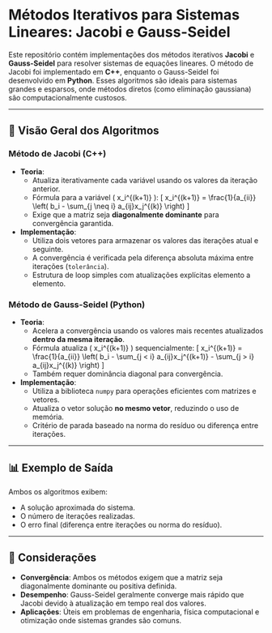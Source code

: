 # Métodos Iterativos para Sistemas Lineares: Jacobi e Gauss-Seidel

Este repositório contém implementações dos métodos iterativos **Jacobi** e **Gauss-Seidel** para resolver sistemas de equações lineares. O método de Jacobi foi implementado em **C++**, enquanto o Gauss-Seidel foi desenvolvido em **Python**. Esses algoritmos são ideais para sistemas grandes e esparsos, onde métodos diretos (como eliminação gaussiana) são computacionalmente custosos.

---

## 📖 Visão Geral dos Algoritmos

### **Método de Jacobi (C++)**
- **Teoria**: 
  - Atualiza iterativamente cada variável usando os valores da iteração anterior.
  - Fórmula para a variável \( x_i^{(k+1)} \):
    \[
    x_i^{(k+1)} = \frac{1}{a_{ii}} \left( b_i - \sum_{j \neq i} a_{ij}x_j^{(k)} \right)
    \]
  - Exige que a matriz seja **diagonalmente dominante** para convergência garantida.
- **Implementação**:
  - Utiliza dois vetores para armazenar os valores das iterações atual e seguinte.
  - A convergência é verificada pela diferença absoluta máxima entre iterações (`tolerância`).
  - Estrutura de loop simples com atualizações explícitas elemento a elemento.

### **Método de Gauss-Seidel (Python)**
- **Teoria**:
  - Acelera a convergência usando os valores mais recentes atualizados **dentro da mesma iteração**.
  - Fórmula atualiza \( x_i^{(k+1)} \) sequencialmente:
    \[
    x_i^{(k+1)} = \frac{1}{a_{ii}} \left( b_i - \sum_{j < i} a_{ij}x_j^{(k+1)} - \sum_{j > i} a_{ij}x_j^{(k)} \right)
    \]
  - Também requer dominância diagonal para convergência.
- **Implementação**:
  - Utiliza a biblioteca `numpy` para operações eficientes com matrizes e vetores.
  - Atualiza o vetor solução **no mesmo vetor**, reduzindo o uso de memória.
  - Critério de parada baseado na norma do resíduo ou diferença entre iterações.

---

## 📊 Exemplo de Saída
Ambos os algoritmos exibem:
- A solução aproximada do sistema.
- O número de iterações realizadas.
- O erro final (diferença entre iterações ou norma do resíduo).

---

## 📌 Considerações
- **Convergência**: Ambos os métodos exigem que a matriz seja diagonalmente dominante ou positiva definida.
- **Desempenho**: Gauss-Seidel geralmente converge mais rápido que Jacobi devido à atualização em tempo real dos valores.
- **Aplicações**: Úteis em problemas de engenharia, física computacional e otimização onde sistemas grandes são comuns.
